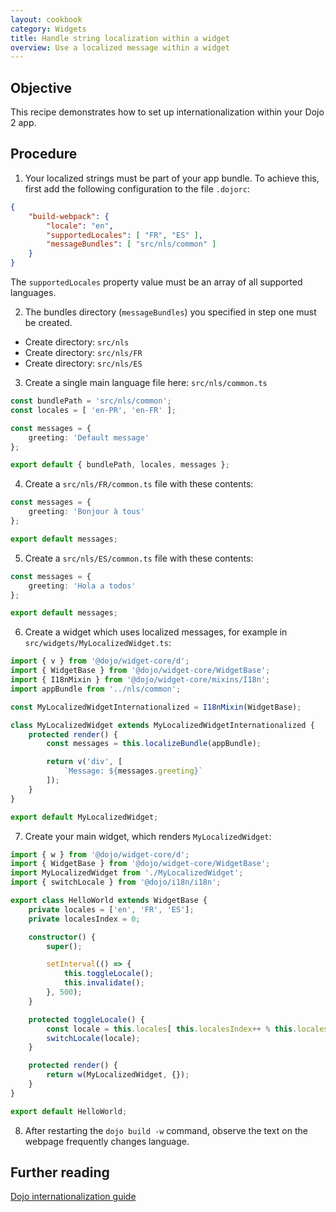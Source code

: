 ```yaml
---
layout: cookbook
category: Widgets
title: Handle string localization within a widget
overview: Use a localized message within a widget
---
```


## Objective

This recipe demonstrates how to set up internationalization within your Dojo 2 app.

## Procedure

1. Your localized strings must be part of your app bundle. To achieve this, first add the following configuration to the file `.dojorc`:

```json
{
    "build-webpack": {
        "locale": "en",
        "supportedLocales": [ "FR", "ES" ],
        "messageBundles": [ "src/nls/common" ]
    }
}
```

The `supportedLocales` property value must be an array of all supported languages.

2. The bundles directory (`messageBundles`) you specified in step one must be created.

* Create directory: `src/nls`
* Create directory: `src/nls/FR`
* Create directory: `src/nls/ES`

3. Create a single main language file here: `src/nls/common.ts`

```ts
const bundlePath = 'src/nls/common';
const locales = [ 'en-PR', 'en-FR' ];

const messages = {
    greeting: 'Default message'
};

export default { bundlePath, locales, messages };
```

4. Create a `src/nls/FR/common.ts` file with these contents:

```ts
const messages = {
    greeting: 'Bonjour à tous'
};

export default messages;
```

5. Create a `src/nls/ES/common.ts` file with these contents:

```ts
const messages = {
    greeting: 'Hola a todos'
};

export default messages;
```

6. Create a widget which uses localized messages, for example in `src/widgets/MyLocalizedWidget.ts`:

```ts
import { v } from '@dojo/widget-core/d';
import { WidgetBase } from '@dojo/widget-core/WidgetBase';
import { I18nMixin } from '@dojo/widget-core/mixins/I18n';
import appBundle from '../nls/common';

const MyLocalizedWidgetInternationalized = I18nMixin(WidgetBase);

class MyLocalizedWidget extends MyLocalizedWidgetInternationalized {
    protected render() {
        const messages = this.localizeBundle(appBundle);

        return v('div', [
            `Message: ${messages.greeting}`
        ]);
    }
}

export default MyLocalizedWidget;
```

7. Create your main widget, which renders `MyLocalizedWidget`:

```ts
import { w } from '@dojo/widget-core/d';
import { WidgetBase } from '@dojo/widget-core/WidgetBase';
import MyLocalizedWidget from './MyLocalizedWidget';
import { switchLocale } from '@dojo/i18n/i18n';

export class HelloWorld extends WidgetBase {
    private locales = ['en', 'FR', 'ES'];
    private localesIndex = 0;

    constructor() {
        super();

        setInterval(() => {
            this.toggleLocale();
            this.invalidate();
        }, 500);
    }

    protected toggleLocale() {
        const locale = this.locales[ this.localesIndex++ % this.locales.length ];
        switchLocale(locale);
    }

    protected render() {
        return w(MyLocalizedWidget, {});
    }
}

export default HelloWorld;
```

8. After restarting the `dojo build -w` command, observe the text on the webpage frequently changes language.

## Further reading

[Dojo internationalization guide](https://dojo.io/docs/fundamentals/internationalization/index.html)
